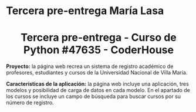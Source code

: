 # Tercera pre-entrega María Lasa

<h1 align="center"> Tercera pre-entrega - Curso de Python #47635 - CoderHouse </h1>

**Proyecto:** la página web recrea un sistema de registro académico de profesores, estudiantes y cursos de la Universidad Nacional de Villa María.

**Características de la aplicación:** la página web incluye una aplicación, tres modelos y posibilidad de carga de datos en cada modelo. En el apartado de los cursos se incluye un campo de búsqueda para buscar cursos por su número de registro.